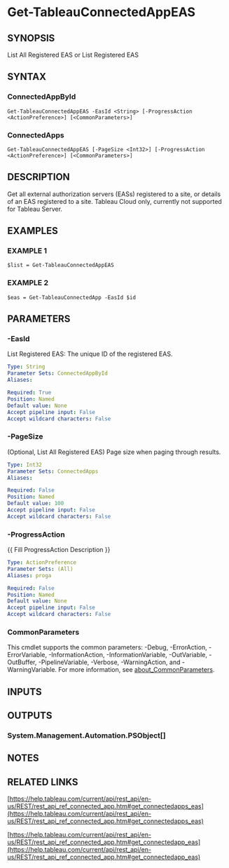 # Get-TableauConnectedAppEAS

## SYNOPSIS
List All Registered EAS
or
List Registered EAS

## SYNTAX

### ConnectedAppById
```
Get-TableauConnectedAppEAS -EasId <String> [-ProgressAction <ActionPreference>] [<CommonParameters>]
```

### ConnectedApps
```
Get-TableauConnectedAppEAS [-PageSize <Int32>] [-ProgressAction <ActionPreference>] [<CommonParameters>]
```

## DESCRIPTION
Get all external authorization servers (EASs) registered to a site, or details of an EAS registered to a site.
Tableau Cloud only, currently not supported for Tableau Server.

## EXAMPLES

### EXAMPLE 1
```
$list = Get-TableauConnectedAppEAS
```

### EXAMPLE 2
```
$eas = Get-TableauConnectedApp -EasId $id
```

## PARAMETERS

### -EasId
List Registered EAS: The unique ID of the registered EAS.

```yaml
Type: String
Parameter Sets: ConnectedAppById
Aliases:

Required: True
Position: Named
Default value: None
Accept pipeline input: False
Accept wildcard characters: False
```

### -PageSize
(Optional, List All Registered EAS) Page size when paging through results.

```yaml
Type: Int32
Parameter Sets: ConnectedApps
Aliases:

Required: False
Position: Named
Default value: 100
Accept pipeline input: False
Accept wildcard characters: False
```

### -ProgressAction
{{ Fill ProgressAction Description }}

```yaml
Type: ActionPreference
Parameter Sets: (All)
Aliases: proga

Required: False
Position: Named
Default value: None
Accept pipeline input: False
Accept wildcard characters: False
```

### CommonParameters
This cmdlet supports the common parameters: -Debug, -ErrorAction, -ErrorVariable, -InformationAction, -InformationVariable, -OutVariable, -OutBuffer, -PipelineVariable, -Verbose, -WarningAction, and -WarningVariable. For more information, see [about_CommonParameters](http://go.microsoft.com/fwlink/?LinkID=113216).

## INPUTS

## OUTPUTS

### System.Management.Automation.PSObject[]
## NOTES

## RELATED LINKS

[https://help.tableau.com/current/api/rest_api/en-us/REST/rest_api_ref_connected_app.htm#get_connectedapps_eas](https://help.tableau.com/current/api/rest_api/en-us/REST/rest_api_ref_connected_app.htm#get_connectedapps_eas)

[https://help.tableau.com/current/api/rest_api/en-us/REST/rest_api_ref_connected_app.htm#get_connectedapp_eas](https://help.tableau.com/current/api/rest_api/en-us/REST/rest_api_ref_connected_app.htm#get_connectedapp_eas)

